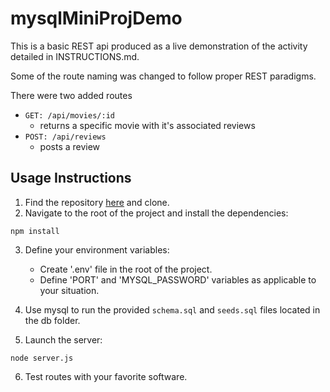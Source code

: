 # mysqlMiniProjDemo

This is a basic REST api produced as a live demonstration of the activity detailed in INSTRUCTIONS.md.

Some of the route naming was changed to follow proper REST paradigms.

There were two added routes
* ```GET: /api/movies/:id``` 
  * returns a specific movie with it's associated reviews
* ```POST: /api/reviews```
  * posts a review

## Usage Instructions
1. Find the repository [here](https://github.com/bbelka/mysqlMiniProjDemo) and clone.
2. Navigate to the root of the project and install the dependencies:
```
npm install
```
3. Define your environment variables:
    * Create '.env' file in the root of the project.
    * Define 'PORT' and 'MYSQL_PASSWORD' variables as applicable to your situation.
4. Use mysql to run the provided ```schema.sql``` and ```seeds.sql``` files located in the db folder.

5. Launch the server:
```
node server.js
```
6. Test routes with your favorite software.
